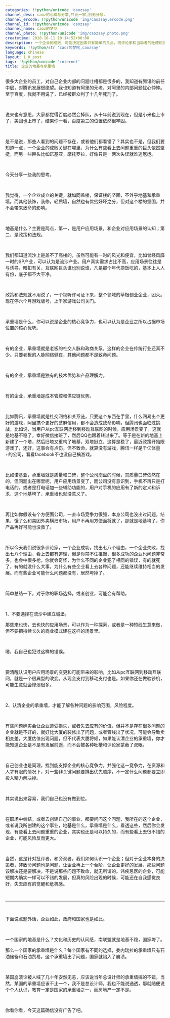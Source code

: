 ```yaml
---
categories: !!python/unicode 'caozsay'
channel_desc: caoz的心得与分享,只此一家,别无分号.
channel_ercode: !!python/unicode 'img/caozsay.ercode.png'
channel_id: !!python/unicode 'caozsay'
channel_name: caoz的梦呓
channel_photo: !!python/unicode 'img/caozsay.photo.png'
createtime: 2018-10-11 10:14:52+00:00
description: 一个企业的成败，可能决定因素只有简单的几点，而评论家和当局者的吐槽和批评，在很多时候，未必是重点。
keywords: !!python/str 'caoz的梦呓,caozsay'
language: chinese
layout: 1_0_post
tags: !!python/unicode 'internet'
title: 企业的地基与承重墙
---
```

<div class="rich_media_content" id="js_content">
<p>
         很多大企业的员工，对自己企业内部的问题吐槽都是很多的，我知道有腾讯的前任中层，对腾讯发展很绝望。我也知道有阿里的元老，对阿里的内部问题忧心忡忡。至于百度，我就不用说了，已经被群众判了十几年死刑了。
        </p>
<p>
<br/>
</p>
<p>
         说来也有意思，大家都觉得百度必然会掉队，从十年前说到现在，但是小米也上市了，美团也上市了，结果你一看，百度第三的位置依然很牢固。
        </p>
<p>
<br/>
</p>
<p>
         是不是说，那些人看到的问题不存在，或者他们都看错了？其实也不是，但我们要知道一点，一个企业的成败关键在哪里，为什么有些看上去问题重重的巨头依然坚挺，而另一些巨头比如诺基亚，摩托罗拉，好像只是一两次失误就难逃厄运。
         <br/>
</p>
<p>
<br/>
</p>
<p>
         今天分享一些我的思考。
        </p>
<p>
<br/>
</p>
<p>
         我觉得，一个企业成立的关键，就如同盖楼，保证楼的坚固，不外乎地基和承重墙。而其他装饰，装修，轻质墙，自然也有优劣好坏之分，但对这个楼的坚固，并不会带来致命的影响。
        </p>
<p>
<br/>
</p>
<p>
         地基是什么？主要是两点，第一，是用户应用场景，和企业对应用场景的认知；第二，是政策和法规。
        </p>
<p>
<br/>
</p>
<p>
         我们都知道流沙上是盖不了高楼的，虽然可能有一时的风光和便宜，比如曾经风靡一时的SP产业，可以认为是流沙产业。用户真实需求占比不高，应用场景往往是与诱导，暗扣有关，互联网巨头谁也别说谁，凡是那个年代捞饭吃的，基本上人人有份，底子都不大干净。
        </p>
<p>
<br/>
</p>
<p>
         政策和法规就不用说了，一个视听许可证下来，整个领域的草根创业企业，团灭。现在停六个月游戏版号，上千家游戏公司关门。
        </p>
<p>
<br/>
</p>
<p>
         承重墙是什么，你可以说是企业的核心竞争力，也可以认为是企业之所以占据市场位置的核心优势。
        </p>
<p>
<br/>
</p>
<p>
         有的企业，承重墙就是老板的社交人脉和政商关系，这样的企业在传统行业还真不少。只要老板的人脉网络健在，其他问题都不是致命问题。
        </p>
<p>
<br/>
</p>
<p>
         有的企业，承重墙是独有的技术优势和产品理解力。
        </p>
<p>
<br/>
</p>
<p>
         有的企业，承重墙是成本管控和供应链优势。
        </p>
<p>
<br/>
</p>
<p>
         比如腾讯，承重墙就是社交网络和关系链，只要这个东西在手里，什么网易出个更好的游戏，阿里搞个更好的芝麻信用，都不会造成致命影响，但腾讯也面临过挑战，比如说，当用户从pc互联网迁移到移动互联网的时候，应用场景变了，这就是地基不稳了，幸好微信接班了，然后QQ也跟着转过来了。等于是在新的地基上新建了一个塔，然后旧塔又重构了地基，双塔挺立，这算是稳了，最近政策开始限游戏了，还好，这事会有点伤，但不致命，就算没有游戏，腾讯一样是千亿体量+的公司，看看facebook不也没自己搞游戏。
        </p>
<p>
<br/>
</p>
<p>
         比如诺基亚，承重墙就是质量和口碑，整个公司崩盘的时候，其质量口碑依然在的，但问题出在哪里呢，用户应用场景变了，而公司没有意识到，手机不再只是打电话的，或者是打电话加一些辅助功能的，用户对手机的应用有了新的定义和诉求，这个地基垮了，承重墙也就没意义了。
        </p>
<p>
<br/>
</p>
<p>
         再比如你假设有个方便面公司，一直市场竞争力很强，本身公司也没出过问题，结果，饿了么和美团外卖横扫市场，用户不再用方便面将就了，那就是地基垮了，你产品再好可能也没救了。
        </p>
<p>
<br/>
</p>
<p>
         所以今天我们说很多评论家，一个企业成功，找出七八个理由，一个企业失败，找出七八个理由，看上去都有道理，但是你禁不住推敲，很多成功的企业也问题非常多，也会中很多枪，你就会奇怪，为什么不同的企业犯了相同的错误，有的就死了，有的就没什么大事。为什么有些企业看上去各种问题，还能继续维持相当的发展。而有些企业可能什么问题都没有，居然垮掉了。
        </p>
<p>
<br/>
</p>
<p>
         简单总结一下，对于你的职场选择，或者创业，可能会有帮助。
        </p>
<p>
<br/>
</p>
<p>
         1、不要选择在流沙中建立城堡。
        </p>
<p>
         那些来也快，去也快的应用场景，可以作为一种探索，或者是一种短线生意来做，但不要把持续长久的商业模式建在这样的场景里。
        </p>
<p>
<br/>
</p>
<p>
         嗯，我自己也犯过这样的错误。
        </p>
<p>
<br/>
</p>
<p>
         要清醒认识用户应用场景的变更和可能带来的影响，比如从pc互联网到移动互联网，就是一个很典型的改变。从现金支付到移动支付也是。如果你还在做验钞机，可能生意就会惨淡很多。
        </p>
<p>
<br/>
</p>
<p>
         2、认清企业的承重墙，才能了解各种问题的影响范围，风险程度。
        </p>
<p>
<br/>
</p>
<p>
         有些问题确实会让企业遭受损失，或者失去应有的价值，但并不是存在很多问题的企业就是不好的，就好比大厦的装修出了问题，或者管线出了状况，可能会导致卖相变差，大厦估值出现问题，但不代表大厦将倾，如果能认清企业的承重墙，你才能知道企业是不是有发展前途，而不会被各种吐槽和评论家蒙蔽了双眼。
        </p>
<p>
<br/>
</p>
<p>
         自己创业也是同理，找到能支撑企业的核心竞争力，并强化这一竞争力，在资源和人才有限的情况下，对一些非关键问题要排出优先顺序，不一定什么问题都要立即投入精力解决掉。
        </p>
<p>
<br/>
</p>
<p>
         其实说出来容易，我们自己也没有做到位。
        </p>
<p>
<br/>
</p>
<p>
         在职场中纠结，或者去创建自己的事业，都要问问这个问题，我所在的这个企业，或者说我所创建的这个事业，地基是什么，承重墙是什么，看透这些，然后你会发现，有些看上去问题重重的企业，其实也还是可以持久的，而有些看上去很不错的企业，可能风险反而更大。
        </p>
<p>
<br/>
</p>
<p>
         当然，这是针对批评者，和旁观者，我们如何认识一个企业；但对于企业本身的决策者，非致命问题也是问题，让企业再上一个台阶，让企业更好的发展，那些问题该解决还是要解决，不是说那些问题不致命，就无所谓的。讳疾忌医的企业，可能短期内确实一样可以不错的发展，但真的风险出现的时候，可能还在自我感觉良好，失去应有的觉醒和危机感。
        </p>
<p>
<br/>
</p>
<hr/>
<p>
<br/>
</p>
<p>
         下面说点题外话，企业如此，政府和国家也是如此。
        </p>
<p>
<br/>
</p>
<p>
         一个国家的地基是什么？文化和历史的认同感，南联盟就是地基不稳，国家垮了。
        </p>
<p>
         那么一个国家的承重墙是什么？每个国家有不同的选择，委内瑞拉的承重墙只有石油储备和石油贸易，这个承重墙出了问题，国家就陷入了崩溃。
        </p>
<p>
<br/>
</p>
<p>
         某国崩溃论被人喊了几十年安然无恙，应该说当年总设计师的承重墙搞的不错，当然，某国的承重墙应该不止一个，我不是总设计师，我也不能说通透，那就随便说个个人认识，教育一定是国家的承重墙之一，而房地产一定不是。
        </p>
<p>
<br/>
</p>
<p>
         你看你看，今天这篇确信没有广告了吧。
         <br/>
</p>
</div>